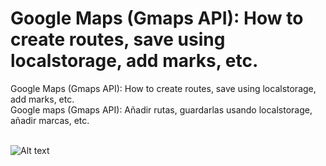 # Google Maps (Gmaps API): How to create routes, save using localstorage, add marks, etc.
Google Maps (Gmaps API): How to create routes, save using localstorage, add marks, etc.<br>
Google maps (Gmaps API): Añadir rutas, guardarlas usando localstorage, añadir marcas, etc.<br><br>

![Alt text](https://cloud.githubusercontent.com/assets/14861253/20276300/f6176608-aa9b-11e6-8e6c-b87888b8fd58.png)
